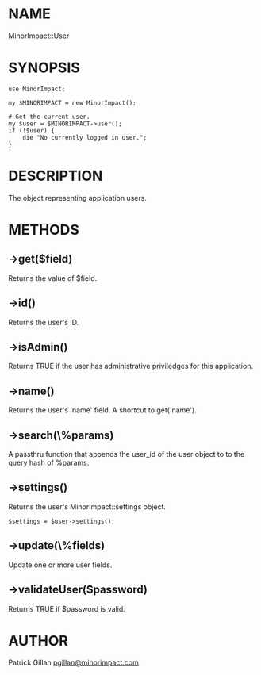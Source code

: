 # NAME

MinorImpact::User

# SYNOPSIS

    use MinorImpact;
    
    my $MINORIMPACT = new MinorImpact();
    
    # Get the current user.
    my $user = $MINORIMPACT->user();
    if (!$user) {
        die "No currently logged in user.";
    }

# DESCRIPTION

The object representing application users.

# METHODS

## ->get($field)

Returns the value of $field.

## ->id()

Returns the user's ID.

## ->isAdmin()

Returns TRUE if the user has administrative priviledges for this application.

## ->name() 

Returns the user's 'name' field.  A shortcut to get('name').

## ->search(\\%params)

A passthru function that appends the user\_id of the user object to to the query 
hash of %params.

## ->settings()

Returns the user's MinorImpact::settings object.

    $settings = $user->settings();

## ->update(\\%fields)

Update one or more user fields.

## ->validateUser($password)

Returns TRUE if $password is valid.

# AUTHOR

Patrick Gillan <pgillan@minorimpact.com>
